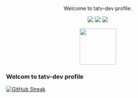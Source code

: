 <p align="center">
Welcome to tatv-dev profile.
</p>

<div align="center">

[![](https://img.shields.io/badge/Github-black?style=flat-square&logo=github&logoColor=white)](https://github.com/tatv-dev/)
[![](https://img.shields.io/badge/YouTube-black?style=flat-square&logo=YouTube&logoColor=white)](https://www.youtube.com)
[![](https://img.shields.io/badge/Twitter-black?style=flat-square&logo=Twitter&logoColor=white)](https://twitter.com)
</div>


<div id="header" align="center">
  <img src="https://media2.giphy.com/media/SUcApSWjPwQMARvcM8/giphy.gif" width="100"/>
</div>

### Welcom to tatv-dev profile

[![GitHub Streak](https://github-readme-streak-stats.herokuapp.com?user=tatv-dev&theme=gruvbox)](https://git.io/streak-stats)

